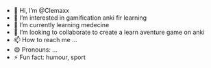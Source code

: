 - 👋 Hi, I’m @Clemaxx
- 👀 I’m interested in gamification anki fir learning
- 🌱 I’m currently learning medecine
- 💞️ I’m looking to collaborate to create a learn aventure game on anki
- 📫 How to reach me ...
- 😄 Pronouns: ...
- ⚡ Fun fact: humour, sport 

<!---
Clemaxx/Clemaxx is a ✨ special ✨ repository because its `README.md` (this file) appears on your GitHub profile.
You can click the Preview link to take a look at your changes.
--->
